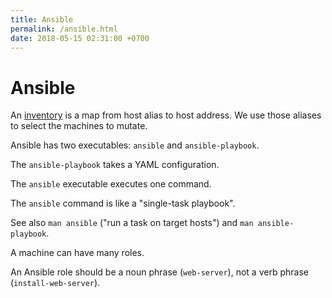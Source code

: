 ```yaml
---
title: Ansible
permalink: /ansible.html
date: 2018-05-15 02:31:00 +0700
---
```


# Ansible

An [inventory](http://docs.ansible.com/ansible/intro_inventory.html) is a map from host alias to host address.
We use those aliases to select the machines to mutate.

Ansible has two executables: `ansible` and `ansible-playbook`.

The `ansible-playbook` takes a YAML configuration.

The `ansible` executable executes one command.

The `ansible` command is like a "single-task playbook".

See also `man ansible` ("run a task on target hosts") and `man ansible-playbook`.

A machine can have many roles.

An Ansible role should be a noun phrase (`web-server`), not a verb phrase (`install-web-server`).
